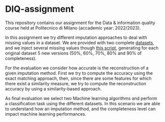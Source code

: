# DIQ-assignment
This repository contains our assignment for the Data & information quality course held at Politecnico di Milano (accademic year: 2022/2023).

In this assignment we try different imputation approaches to deal with missing values in a dataset. We are provided with two complete [datasets](https://github.com/VladMarianCimpeanu/DIQ-assignment/tree/main/datasets), and we inject several missing values though [this script](https://github.com/VladMarianCimpeanu/DIQ-assignment/blob/main/code/utility/dirty_completeness.py), generating for each original dataset 5 new versions (50%, 60%, 70%, 80% and 90% of completeness).

For the evaluation we consider how accurate is the reconstruction of a given imputation method. First we try to compute the accuracy using the exact matching approach, then, since there are some features for which there exist a similarity measure, we try to compute the reconstruction accuracy by using a similarity-based approach.

As final evaluation we select two Machine learning algorithms and perform a classification task using the different datasets. In this scenario we are able to understand how an imputation method, and the completeness level can impact machine learning performances.
